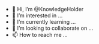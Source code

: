 - 👋 Hi, I’m @KnowledgeHolder
- 👀 I’m interested in ...
- 🌱 I’m currently learning ...
- 💞️ I’m looking to collaborate on ...
- 📫 How to reach me ...

<!---
KnowledgeHolder/KnowledgeHolder is a ✨ special ✨ repository because its `README.md` (this file) appears on your GitHub profile.
You can click the Preview link to take a look at your changes.
--->
